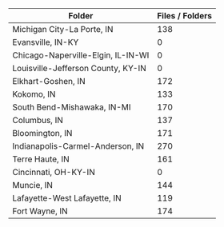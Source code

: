 | Folder                             |   Files / Folders |
|------------------------------------|-------------------|
| Michigan City-La Porte, IN         |               138 |
| Evansville, IN-KY                  |                 0 |
| Chicago-Naperville-Elgin, IL-IN-WI |                 0 |
| Louisville-Jefferson County, KY-IN |                 0 |
| Elkhart-Goshen, IN                 |               172 |
| Kokomo, IN                         |               133 |
| South Bend-Mishawaka, IN-MI        |               170 |
| Columbus, IN                       |               137 |
| Bloomington, IN                    |               171 |
| Indianapolis-Carmel-Anderson, IN   |               270 |
| Terre Haute, IN                    |               161 |
| Cincinnati, OH-KY-IN               |                 0 |
| Muncie, IN                         |               144 |
| Lafayette-West Lafayette, IN       |               119 |
| Fort Wayne, IN                     |               174 |